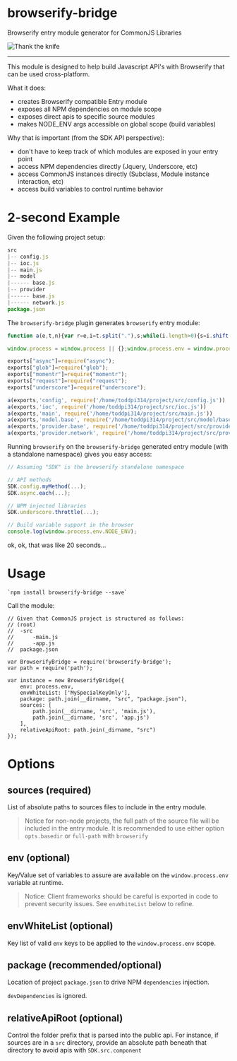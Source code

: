 # browserify-bridge
Browserify entry module generator for CommonJS Libraries

![Thank the knife](http://i.imgur.com/BZ5R5NP.png)

***

This module is designed to help build Javascript API's with Browserify that can be used cross-platform.

What it does:

- creates Browserify compatible Entry module
- exposes all NPM dependencies on module scope
- exposes direct apis to specific source modules
- makes NODE_ENV args accessible on global scope (build variables)

Why that is important (from the SDK API perspective):

- don't have to keep track of which modules are exposed in your entry point
- access NPM dependencies directly (Jquery, Underscore, etc)
- access CommonJS instances directly (Subclass, Module instance interaction, etc)
- access build variables to control runtime behavior

# 2-second Example

Given the following project setup:

```javascript
src
|-- config.js
|-- ioc.js
|-- main.js
|-- model
|------ base.js
|-- provider
|------ base.js
|------ network.js
package.json
```

The `browserify-bridge` plugin generates `browserify` entry module:

```javascript
function a(e,t,n){var r=e,i=t.split("."),s;while(i.length>0){s=i.shift();if(!r[s]){if(i.length>0)r[s]={};else{r[s]=n}}r=r[s]}};

window.process = window.process || {};window.process.env = window.process.env || {};function b(k,v) { window.process.env[k] = v;  };

exports["async"]=require("async");
exports["glob"]=require("glob");
exports["momentr"]=require("momentr");
exports["request"]=require("request");
exports["underscore"]=require("underscore");

a(exports,'config', require('/home/toddpi314/project/src/config.js'))
a(exports,'ioc', require('/home/toddpi314/project/src/ioc.js'))
a(exports,'main', require('/home/toddpi314/project/src/main.js'))
a(exports,'model.base', require('/home/toddpi314/project/src/model/base.js'))
a(exports,'provider.base', require('/home/toddpi314/project/src/provider/base.js'))
a(exports,'provider.network', require('/home/toddpi314/project/src/provider/network.js'))
```

Running `browserify` on the `browserify-bridge` generated entry module (with a standalone namespace) gives you easy access:

```javascript
// Assuming "SDK" is the browserify standalone namespace

// API methods
SDK.config.myMethod(...);
SDK.async.each(...);

// NPM injected libraries
SDK.underscore.throttle(...);

// Build variable support in the browser
console.log(window.process.env.NODE_ENV);
```

ok, ok, that was like 20 seconds...

# Usage

	`npm install browserify-bridge --save`

Call the module:

	// Given that CommonJS project is structured as follows:
	// (root)
	// 	-src
	// 		-main.js
	// 		-app.js
	// 	package.json

	var BrowserifyBridge = require('browserify-bridge');
	var path = require('path');

	var instance = new BrowserifyBridge({
		env: process.env,
		envWhiteList: ['MySpecialKeyOnly'],
		package: path.join(__dirname, "src", "package.json"),
		sources: [
			path.join(__dirname, 'src', 'main.js'),
			path.join(__dirname, 'src', 'app.js')
		],
		relativeApiRoot: path.join(_dirname, "src")
	});

# Options

## sources (required)

List of absolute paths to sources files to include in the entry module.

>	Notice for non-node projects, the full path of the source file will be included in the entry module. It is recommended to use either option `opts.basedir` or `full-path` with `browserify`

## env (optional)

Key/Value set of variables to assure are available on the `window.process.env` variable at runtime.

> Notice: Client frameworks should be careful is exported in code to prevent security issues.
> See `envWhiteList` below to refine.

## envWhiteList (optional)

Key list of valid `env` keys to be applied to the `window.process.env` scope.

##  package (recommended/optional)

Location of project `package.json` to drive NPM `dependencies` injection.

`devDependencies` is ignored.

## relativeApiRoot (optional)

Control the folder prefix that is parsed into the public api. For instance, if sources are in a `src` directory, provide an absolute path beneath that directory to avoid apis with `SDK.src.component`
